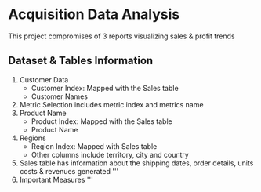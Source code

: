 # Acquisition Data Analysis
This project compromises of 3 reports visualizing sales & profit trends

## Dataset & Tables Information
1. Customer Data
   - Customer Index: Mapped with the Sales table
   - Customer Names
2. Metric Selection includes metric index and metrics name
3. Product Name
   - Product Index: Mapped with the Sales table
   - Product Name
 4. Regions
    - Region Index: Mapped with Sales table
    - Other columns include territory, city and country
 5. Sales table has information about the shipping dates, order details, units costs & revenues generated
 '''
 6. Important Measures 
'''

